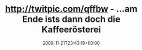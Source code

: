 ---
retweeted: false
source: <a href="http://twitter.com" rel="nofollow">Twitter Web Client</a>
entities:
  hashtags: []
  symbols: []
  user_mentions: []
  urls: []
display_text_range:
- '0'
- '98'
favorite_count: '0'
id_str: '5931492620'
truncated: false
retweet_count: '0'
id: '5931492620'
created_at: Sat Nov 21 23:43:19 +0000 2009
favorited: false
full_text: 'http://twitpic.com/qffbw - ...am Ende ists dann doch die Kaffeerösterei.
  Heute: Bury my sins. Jut.'
lang: de
tags:
- pesos/twitter
date: '2009-11-21T23:43:19+00:00'
src: https://twitter.com/bascht/status/5931492620
original_url: https://twitter.com/bascht/status/5931492620
type: twitter_tweet
text: 'http://twitpic.com/qffbw - ...am Ende ists dann doch die Kaffeerösterei. Heute:
  Bury my sins. Jut.'
title: http://twitpic.com/qffbw - ...am Ende ists dann doch die Kaffeerösterei

---